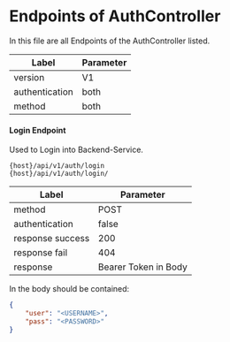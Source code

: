 # Endpoints of AuthController

In this file are all Endpoints of the AuthController listed.

| Label          | Parameter |
| -------------- | --------- |
| version        | V1        |
| authentication | both      |
| method         | both      |

#### Login Endpoint

Used to Login into Backend-Service.  

 ```URL
{host}/api/v1/auth/login
{host}/api/v1/auth/login/
 ```

| Label            | Parameter            |
| ---------------- | -------------------- |
| method           | POST                 |
| authentication   | false                |
| response success | 200                  |
| response fail    | 404                  |
| response         | Bearer Token in Body |

In the body should be contained:

```json
{
	"user": "<USERNAME>",
	"pass": "<PASSWORD>"
}
```